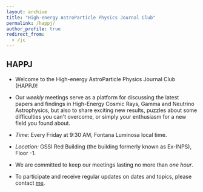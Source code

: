 ```yaml
---
layout: archive
title: "High-energy AstroParticle Physics Journal Club"
permalink: /happj/
author_profile: true
redirect_from:
  - /jc
---
```


## HAPPJ ##

+ Welcome to the High-energy AstroParticle Physics Journal Club (HAPPJ)!

+ Our *weekly* meetings serve as a platform for discussing the latest papers and findings in High-Energy Cosmic Rays, Gamma and Neutrino Astrophysics, but also to share exciting new results, puzzles about some difficulties you can't overcome, or simply your enthusiasm for a new field you found about.

+ *Time:* Every Friday at 9:30 AM, Fontana Luminosa local time.

+ *Location:* GSSI Red Building (the building formerly known as Ex-INPS), Floor -1. 

+ We are committed to keep our meetings lasting no more than *one hour*.

+ To participate and receive regular updates on dates and topics, please contact [me](mailto:carmelo.evoli@gssi.it).




